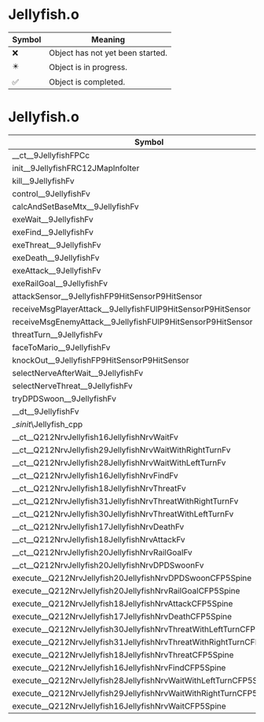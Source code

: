 # Jellyfish.o
| Symbol | Meaning 
| ------------- | ------------- 
| :x: | Object has not yet been started. 
| :eight_pointed_black_star: | Object is in progress. 
| :white_check_mark: | Object is completed. 


# Jellyfish.o
| Symbol | Decompiled? |
| ------------- | ------------- |
| __ct__9JellyfishFPCc | :x: |
| init__9JellyfishFRC12JMapInfoIter | :x: |
| kill__9JellyfishFv | :x: |
| control__9JellyfishFv | :x: |
| calcAndSetBaseMtx__9JellyfishFv | :x: |
| exeWait__9JellyfishFv | :x: |
| exeFind__9JellyfishFv | :x: |
| exeThreat__9JellyfishFv | :x: |
| exeDeath__9JellyfishFv | :x: |
| exeAttack__9JellyfishFv | :x: |
| exeRailGoal__9JellyfishFv | :x: |
| attackSensor__9JellyfishFP9HitSensorP9HitSensor | :x: |
| receiveMsgPlayerAttack__9JellyfishFUlP9HitSensorP9HitSensor | :x: |
| receiveMsgEnemyAttack__9JellyfishFUlP9HitSensorP9HitSensor | :x: |
| threatTurn__9JellyfishFv | :x: |
| faceToMario__9JellyfishFv | :x: |
| knockOut__9JellyfishFP9HitSensorP9HitSensor | :x: |
| selectNerveAfterWait__9JellyfishFv | :x: |
| selectNerveThreat__9JellyfishFv | :x: |
| tryDPDSwoon__9JellyfishFv | :x: |
| __dt__9JellyfishFv | :x: |
| __sinit_\Jellyfish_cpp | :x: |
| __ct__Q212NrvJellyfish16JellyfishNrvWaitFv | :x: |
| __ct__Q212NrvJellyfish29JellyfishNrvWaitWithRightTurnFv | :x: |
| __ct__Q212NrvJellyfish28JellyfishNrvWaitWithLeftTurnFv | :x: |
| __ct__Q212NrvJellyfish16JellyfishNrvFindFv | :x: |
| __ct__Q212NrvJellyfish18JellyfishNrvThreatFv | :x: |
| __ct__Q212NrvJellyfish31JellyfishNrvThreatWithRightTurnFv | :x: |
| __ct__Q212NrvJellyfish30JellyfishNrvThreatWithLeftTurnFv | :x: |
| __ct__Q212NrvJellyfish17JellyfishNrvDeathFv | :x: |
| __ct__Q212NrvJellyfish18JellyfishNrvAttackFv | :x: |
| __ct__Q212NrvJellyfish20JellyfishNrvRailGoalFv | :x: |
| __ct__Q212NrvJellyfish20JellyfishNrvDPDSwoonFv | :x: |
| execute__Q212NrvJellyfish20JellyfishNrvDPDSwoonCFP5Spine | :x: |
| execute__Q212NrvJellyfish20JellyfishNrvRailGoalCFP5Spine | :x: |
| execute__Q212NrvJellyfish18JellyfishNrvAttackCFP5Spine | :x: |
| execute__Q212NrvJellyfish17JellyfishNrvDeathCFP5Spine | :x: |
| execute__Q212NrvJellyfish30JellyfishNrvThreatWithLeftTurnCFP5Spine | :x: |
| execute__Q212NrvJellyfish31JellyfishNrvThreatWithRightTurnCFP5Spine | :x: |
| execute__Q212NrvJellyfish18JellyfishNrvThreatCFP5Spine | :x: |
| execute__Q212NrvJellyfish16JellyfishNrvFindCFP5Spine | :x: |
| execute__Q212NrvJellyfish28JellyfishNrvWaitWithLeftTurnCFP5Spine | :x: |
| execute__Q212NrvJellyfish29JellyfishNrvWaitWithRightTurnCFP5Spine | :x: |
| execute__Q212NrvJellyfish16JellyfishNrvWaitCFP5Spine | :x: |
